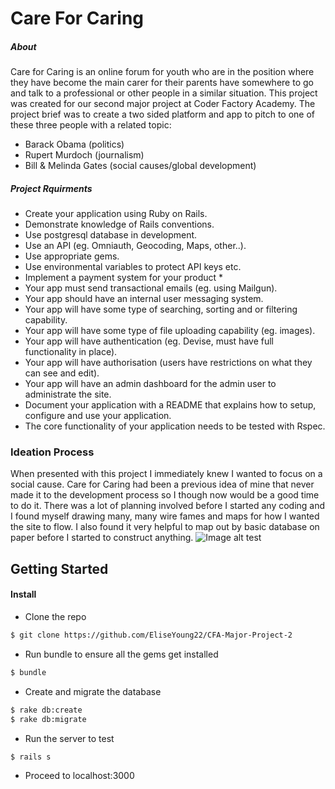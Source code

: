 # Care For Caring

##### About
Care for Caring is an online forum for youth who are in the position where they have become the main carer for their parents have somewhere to go and talk to a professional or other people in a similar situation. This project was created for our second major project at Coder Factory Academy. The project brief was to create a two sided platform and app to pitch to one of these three people with a related topic:
- Barack Obama (politics)
- Rupert Murdoch (journalism)
- Bill & Melinda Gates (social causes/global development)

##### Project Rquirments
* Create your application using Ruby on Rails.
* Demonstrate knowledge of Rails conventions.
* Use postgresql database in development.
* Use an API (eg. Omniauth, Geocoding, Maps, other..).
* Use appropriate gems.
* Use environmental variables to protect API keys etc.
* Implement a payment system for your product *
* Your app must send transactional emails (eg. using Mailgun).
* Your app should have an internal user messaging system.
* Your app will have some type of searching, sorting and or filtering capability.
* Your app will have some type of file uploading capability (eg. images).
* Your app will have authentication (eg. Devise, must have full functionality in place).
* Your app will have authorisation (users have restrictions on what they can see and edit).
* Your app will have an admin dashboard for the admin user to administrate the site.
* Document your application with a README that explains how to setup, configure and use your application.
* The core functionality of your application needs to be tested with Rspec.

### Ideation Process
When presented with this project I immediately knew I wanted to focus on a social cause. Care for Caring had been a previous idea of mine that never made it to the development process so I though now would be a good time to do it. There was a lot of planning involved before I started any coding and I found myself drawing many, many wire fames and maps for how I wanted the site to flow. I also found it very helpful to map out by basic database on paper before I started to construct anything.
![Image alt test](https://www.dropbox.com/s/u9t55jrr7zzm0gd/Screen%20Shot%202017-04-25%20at%207.31.14%20PM.png?dl=0)

## Getting Started
#### Install
- Clone the repo
```sh
$ git clone https://github.com/EliseYoung22/CFA-Major-Project-2
```
- Run bundle to ensure all the gems get installed
```sh
$ bundle
```
- Create and migrate the database
```sh
$ rake db:create
$ rake db:migrate
```
- Run the server to test
```sh
$ rails s
```
- Proceed to localhost:3000
